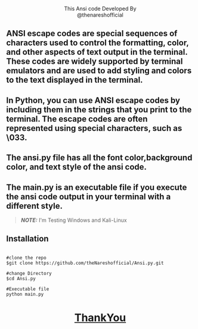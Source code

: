 <p align=center>

<p align='center'>This Ansi code Developed By <br> <a herf="https://www.instagram.com/the_naresh_offcial/">@thenareshofficial</p>

## ANSI escape codes are special sequences of characters used to control the formatting, color, and other aspects of text output in the terminal. These codes are widely supported by terminal emulators and are used to add styling and colors to the text displayed in the terminal.

## In Python, you can use ANSI escape codes by including them in the strings that you print to the terminal. The escape codes are often represented using special characters, such as \033.

## The ansi.py file has all the font color,background color, and text style of the ansi code. 

## The main.py is an executable file if you execute the ansi code output in your terminal with a different style.

>**_NOTE:_**    I'm Testing Windows and Kali-Linux

## Installation

```console

#clone the repo
$git clone https://github.com/theNareshofficial/Ansi.py.git

#change Directory 
$cd Ansi.py

#Executable file
python main.py

```


<h1 align='center'><u>ThankYou</u></h1>